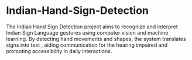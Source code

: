 # Indian-Hand-Sign-Detection
The Indian Hand Sign Detection project aims to recognize and interpret Indian Sign Language gestures using computer vision and machine learning. By detecting hand movements and shapes, the system translates signs into text , aiding communication for the hearing impaired and promoting accessibility in daily interactions.
